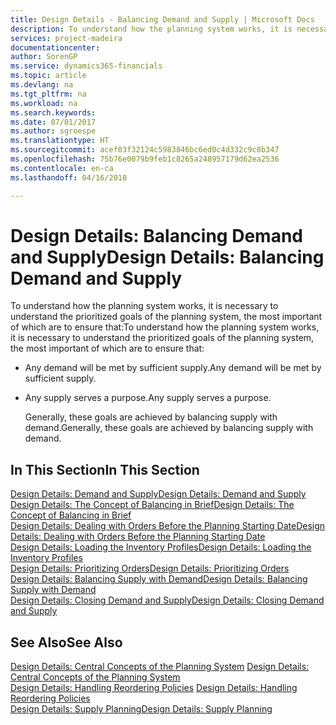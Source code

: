 ```yaml
---
title: Design Details - Balancing Demand and Supply | Microsoft Docs
description: To understand how the planning system works, it is necessary to understand the prioritized goals of the planning system, the most important of which are to ensure that any demand will be met by sufficient supply and any supply serves a purpose.
services: project-madeira
documentationcenter: 
author: SorenGP
ms.service: dynamics365-financials
ms.topic: article
ms.devlang: na
ms.tgt_pltfrm: na
ms.workload: na
ms.search.keywords: 
ms.date: 07/01/2017
ms.author: sgroespe
ms.translationtype: HT
ms.sourcegitcommit: acef03f32124c5983846bc6ed0c4d332c9c8b347
ms.openlocfilehash: 75b76e0079b9feb1c8265a248957179d62ea2536
ms.contentlocale: en-ca
ms.lasthandoff: 04/16/2018

---
```

# <a name="design-details-balancing-demand-and-supply"></a><span data-ttu-id="666f2-103">Design Details: Balancing Demand and Supply</span><span class="sxs-lookup"><span data-stu-id="666f2-103">Design Details: Balancing Demand and Supply</span></span>
<span data-ttu-id="666f2-104">To understand how the planning system works, it is necessary to understand the prioritized goals of the planning system, the most important of which are to ensure that:</span><span class="sxs-lookup"><span data-stu-id="666f2-104">To understand how the planning system works, it is necessary to understand the prioritized goals of the planning system, the most important of which are to ensure that:</span></span>  

- <span data-ttu-id="666f2-105">Any demand will be met by sufficient supply.</span><span class="sxs-lookup"><span data-stu-id="666f2-105">Any demand will be met by sufficient supply.</span></span>  
- <span data-ttu-id="666f2-106">Any supply serves a purpose.</span><span class="sxs-lookup"><span data-stu-id="666f2-106">Any supply serves a purpose.</span></span>  

  <span data-ttu-id="666f2-107">Generally, these goals are achieved by balancing supply with demand.</span><span class="sxs-lookup"><span data-stu-id="666f2-107">Generally, these goals are achieved by balancing supply with demand.</span></span>  

## <a name="in-this-section"></a><span data-ttu-id="666f2-108">In This Section</span><span class="sxs-lookup"><span data-stu-id="666f2-108">In This Section</span></span>  
[<span data-ttu-id="666f2-109">Design Details: Demand and Supply</span><span class="sxs-lookup"><span data-stu-id="666f2-109">Design Details: Demand and Supply</span></span>](design-details-demand-and-supply.md)  
[<span data-ttu-id="666f2-110">Design Details: The Concept of Balancing in Brief</span><span class="sxs-lookup"><span data-stu-id="666f2-110">Design Details: The Concept of Balancing in Brief</span></span>](design-details-the-concept-of-balancing-in-brief.md)  
[<span data-ttu-id="666f2-111">Design Details: Dealing with Orders Before the Planning Starting Date</span><span class="sxs-lookup"><span data-stu-id="666f2-111">Design Details: Dealing with Orders Before the Planning Starting Date</span></span>](design-details-dealing-with-orders-before-the-planning-starting-date.md)  
[<span data-ttu-id="666f2-112">Design Details: Loading the Inventory Profiles</span><span class="sxs-lookup"><span data-stu-id="666f2-112">Design Details: Loading the Inventory Profiles</span></span>](design-details-loading-the-inventory-profiles.md)  
[<span data-ttu-id="666f2-113">Design Details: Prioritizing Orders</span><span class="sxs-lookup"><span data-stu-id="666f2-113">Design Details: Prioritizing Orders</span></span>](design-details-prioritizing-orders.md)  
[<span data-ttu-id="666f2-114">Design Details: Balancing Supply with Demand</span><span class="sxs-lookup"><span data-stu-id="666f2-114">Design Details: Balancing Supply with Demand</span></span>](design-details-balancing-supply-with-demand.md)  
[<span data-ttu-id="666f2-115">Design Details: Closing Demand and Supply</span><span class="sxs-lookup"><span data-stu-id="666f2-115">Design Details: Closing Demand and Supply</span></span>](design-details-closing-demand-and-supply.md)  

## <a name="see-also"></a><span data-ttu-id="666f2-116">See Also</span><span class="sxs-lookup"><span data-stu-id="666f2-116">See Also</span></span>  
 <span data-ttu-id="666f2-117">[Design Details: Central Concepts of the Planning System](design-details-central-concepts-of-the-planning-system.md) </span><span class="sxs-lookup"><span data-stu-id="666f2-117">[Design Details: Central Concepts of the Planning System](design-details-central-concepts-of-the-planning-system.md) </span></span>  
 <span data-ttu-id="666f2-118">[Design Details: Handling Reordering Policies](design-details-handling-reordering-policies.md) </span><span class="sxs-lookup"><span data-stu-id="666f2-118">[Design Details: Handling Reordering Policies](design-details-handling-reordering-policies.md) </span></span>  
 [<span data-ttu-id="666f2-119">Design Details: Supply Planning</span><span class="sxs-lookup"><span data-stu-id="666f2-119">Design Details: Supply Planning</span></span>](design-details-supply-planning.md)

